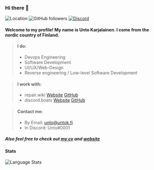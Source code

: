 ### Hi there 👋
![Location](https://img.shields.io/badge/%F0%9F%93%8D%20From-Jyväskylä%2C%20FI-informational?style=for-the-badge)
![GitHub followers](https://img.shields.io/github/followers/untocodes?style=for-the-badge&label=Followers)
[![Discord](https://img.shields.io/discord/416987984580313088?color=%237289DA&label=Discord&style=for-the-badge)](https://discord.gg/zrHdyqv4DN)

#### Welcome to my profile! My name is Unto Karjalainen. I come from the nordic country of Finland.

>#### I do:
>- Devops Engineering
>- Software Development
>- UI/UX/Web-Design
>- Reverse engineering / Low-level Software Development
  
>#### I work with:
> - repair.wiki [Website](https://repair.wiki/w/Repair_Wiki) [GitHub](https://github.com/repair-wiki)
> - discord.boats [Website](https://discord.boats) [GitHub](https://github.com/discordboats)

>#### Contact me:
>
>- By Email: unto@untok.fi
>- In Discord: Unto#0001

##### Also feel free to check out [my cv](https://untok.fi/cv) and [website](https://untok.fi/)

#### Stats 

![Language Stats](https://github-readme-stats.vercel.app/api/top-langs/?username=untocodes)
